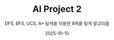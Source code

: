 ---
title: "AI Project 2"
subtitle: "DFS, BFS, UCS, A* 탐색을 이용한 8퍼즐 탐색 알고리즘"
summary: "DFS, BFS, UCS, A* 탐색을 이용한 8퍼즐 문제 해결"

type: langing
date: 2025-10-10
share: false

tags:
  - Artificial Intelligence
  - Search Algorithm
  - Python
  - A*

links:
  - icon: github
    icon_pack: fab
    name: "GitHub Repository"
    url: "https://github.com/sooobin34/8puzzle-search"

sections:
  - block: markdown
    content:
      title: ""
      text: |
          ## 🧩 프로젝트 개요
          이 프로젝트는 인공지능 기초 수업의 탐색 알고리즘 단원 과제로 수행한 **8퍼즐 문제(8-Puzzle Problem)** 해결 프로젝트입니다.  
          목표 상태에 도달하기 위해 다양한 탐색 기법(DFS, BFS, UCS, A*)을 직접 구현하고 성능을 비교하였습니다. 
          8퍼즐은 3×3 보드에 숫자 타일이 배치되어 있으며, 빈 칸(0)을 상하좌우로 이동시켜 목표 상태에 도달하는 문제입니다.
                                                                                                                                                        
          ## ⚙️ 구현 내용

          ### 🔹 1. 탐색 알고리즘 구현
          - **DFS (깊이 우선 탐색)** : 스택 기반의 탐색으로, 메모리 효율적이지만 최적해를 보장하지 않음  
          - **BFS (너비 우선 탐색)** : 큐 기반 탐색으로, 최단 경로를 보장하지만 메모리 사용량이 큼  
          - **UCS (Uniform Cost Search)** : 이동 비용을 고려한 탐색으로, 항상 최소 비용 경로 탐색  
          - **A\*** : 휴리스틱 함수를 적용한 탐색으로, 가장 효율적으로 목표 상태에 도달함  
                                                                                                                                                        
          ### 🔹 2. 휴리스틱 함수 (Heuristic)
          A\* 탐색에서는 **misplaced tile heuristic**을 사용하였습니다.  
          이 함수는 제 위치에 있지 않은 타일의 개수를 세어 추정 비용을 계산합니다.
          ```python
          def heuristic(state, problem=None):
              misplaced = 0
              goal = [[1,2,3],[4,5,6],[7,8,0]]
              for row in range(3):
                  for col in range(3):
                      if state.cells[row][col] != 0 and state.cells[row][col] != goal[row][col]:
                          misplaced += 1
              return misplaced
        
---